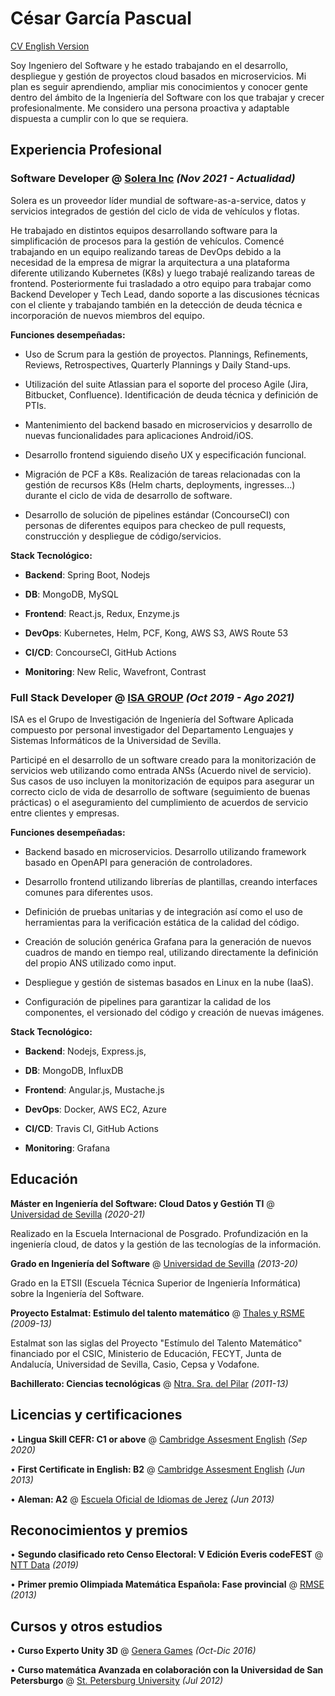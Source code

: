 # César García Pascual

[CV English Version](./)

Soy Ingeniero del Software y he estado trabajando en el desarrollo, despliegue y gestión de proyectos cloud basados en microservicios. Mi plan es seguir aprendiendo, ampliar mis conocimientos y conocer gente dentro del ámbito de la Ingeniería del Software con los que trabajar y crecer profesionalmente. Me considero una persona proactiva y adaptable dispuesta a cumplir con lo que se requiera.

## Experiencia Profesional

### **Software Developer** @ [Solera Inc](https://www.solera.com/) _(Nov 2021 - Actualidad)_

Solera es un proveedor líder mundial de software-as-a-service, datos y servicios integrados de gestión del ciclo de vida de vehículos y flotas.

He trabajado en distintos equipos desarrollando software para la simplificación de procesos para la gestión de vehículos. Comencé trabajando en un equipo realizando tareas de DevOps debido a la necesidad de la empresa de migrar la arquitectura a una plataforma diferente utilizando Kubernetes (K8s) y luego trabajé realizando tareas de frontend. Posteriormente fui trasladado a otro equipo para trabajar como Backend Developer y Tech Lead, dando soporte a las discusiones técnicas con el cliente y trabajando también en la detección de deuda técnica e incorporación de nuevos miembros del equipo.

**Funciones desempeñadas:**

- Uso de Scrum para la gestión de proyectos. Plannings, Refinements, Reviews, Retrospectives, Quarterly Plannings y Daily Stand-ups.

- Utilización del suite Atlassian para el soporte del proceso Agile (Jira, Bitbucket, Confluence). Identificación de deuda técnica y definición de PTIs.

- Mantenimiento del backend basado en microservicios y desarrollo de nuevas funcionalidades para aplicaciones Android/iOS.

- Desarrollo frontend siguiendo diseño UX y especificación funcional.

- Migración de PCF a K8s. Realización de tareas relacionadas con la gestión de recursos K8s (Helm charts, deployments, ingresses...) durante el ciclo de vida de desarrollo de software.

- Desarrollo de solución de pipelines estándar (ConcourseCI) con personas de diferentes equipos para checkeo de pull requests, construcción y despliegue de código/servicios.

**Stack Tecnológico:**

- **Backend**: Spring Boot, Nodejs

- **DB**: MongoDB, MySQL

- **Frontend**: React.js, Redux, Enzyme.js

- **DevOps**: Kubernetes, Helm, PCF, Kong, AWS S3, AWS Route 53

- **CI/CD**: ConcourseCI, GitHub Actions

- **Monitoring**: New Relic, Wavefront, Contrast

### **Full Stack Developer** @ [ISA GROUP](https://www.isa.us.es/3.0/) _(Oct 2019 - Ago 2021)_

ISA es el Grupo de Investigación de Ingeniería del Software Aplicada compuesto por personal investigador del Departamento Lenguajes y Sistemas Informáticos de la Universidad de Sevilla.

Participé en el desarrollo de un software creado para la monitorización de servicios web utilizando como entrada ANSs (Acuerdo nivel de servicio). Sus casos de uso incluyen la monitorización de equipos para asegurar un correcto ciclo de vida de desarrollo de software (seguimiento de buenas prácticas) o el aseguramiento del cumplimiento de acuerdos de servicio entre clientes y empresas.

**Funciones desempeñadas:**

- Backend basado en microservicios. Desarrollo utilizando framework basado en OpenAPI para generación de controladores.

- Desarrollo frontend utilizando librerías de plantillas, creando interfaces comunes para diferentes usos.

- Definición de pruebas unitarias y de integración así como el uso de herramientas para la verificación estática de la calidad del código.

- Creación de solución genérica Grafana para la generación de nuevos cuadros de mando en tiempo real, utilizando directamente la definición del propio ANS utilizado como input.

- Despliegue y gestión de sistemas basados en Linux en la nube (IaaS).

- Configuración de pipelines para garantizar la calidad de los componentes, el versionado del código y creación de nuevas imágenes.

**Stack Tecnológico:**

- **Backend**: Nodejs, Express.js, 

- **DB**: MongoDB, InfluxDB

- **Frontend**: Angular.js, Mustache.js

- **DevOps**: Docker, AWS EC2, Azure

- **CI/CD**: Travis CI, GitHub Actions

- **Monitoring**: Grafana

## Educación

**Máster en Ingeniería del Software: Cloud Datos y Gestión TI** @ [Universidad de Sevilla](https://masteroficial.us.es/mis/index.html) _(2020-21)_

Realizado en la Escuela Internacional de Posgrado. Profundización en la ingeniería cloud, de datos y la gestión de las tecnologías de la información.

**Grado en Ingeniería del Software** @ [Universidad de Sevilla](https://www.informatica.us.es/index.php/grados/ingenieria-del-software) _(2013-20)_

Grado en la ETSII (Escuela Técnica Superior de Ingeniería Informática) sobre la Ingeniería del Software.

**Proyecto Estalmat: Estimulo del talento matemático** @ [Thales y RSME](https://thales.cica.es/estalmat/) _(2009-13)_

Estalmat son las siglas del Proyecto "Estímulo del Talento Matemático" financiado por el CSIC, Ministerio de Educación, FECYT, Junta de Andalucía, Universidad de Sevilla, Casio, Cepsa y Vodafone.

**Bachillerato: Ciencias tecnológicas** @ [Ntra. Sra. del Pilar](https://marianistasjerez.org/) _(2011-13)_


## Licencias y certificaciones

• **Lingua Skill CEFR: C1 or above** @ [Cambridge Assesment English](https://www.cambridgeenglish.org/exams-and-tests/linguaskill/) _(Sep 2020)_

• **First Certificate in English: B2** @ [Cambridge Assesment English](https://www.cambridgeenglish.org/exams-and-tests/first/) _(Jun 2013)_

• **Aleman: A2** @ [Escuela Oficial de Idiomas de Jerez](http://www.eoijerez.com/) _(Jun 2013)_

## Reconocimientos y premios

• **Segundo clasificado reto Censo Electoral: V Edición Everis codeFEST** @ [NTT Data](https://www.nttdata.com/global/en/) _(2019)_

• **Primer premio Olimpiada Matemática Española: Fase provincial** @ [RMSE](http://www.olimpiadamatematica.es/platea.pntic.mec.es/_csanchez/olimmain.html) _(2013)_

## Cursos y otros estudios

• **Curso Experto Unity 3D** @ [Genera Games](https://genjoy.com/) _(Oct-Dic 2016)_

• **Curso matemática Avanzada en colaboración con la Universidad de San Petersburgo** @ [St. Petersburg University](https://english.spbu.ru/) _(Jul 2012)_
